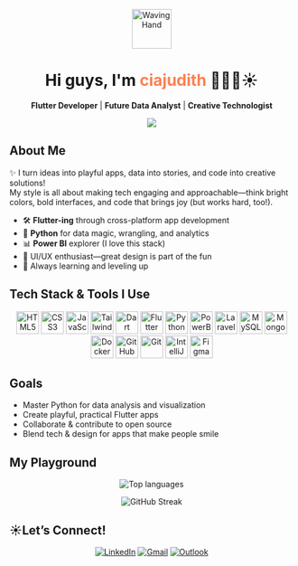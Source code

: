 <p align="center">
  <img src="https://media.giphy.com/media/hvRJCLFzcasrR4ia7z/giphy.gif" width="70" alt="Waving Hand"/>
</p>

<h1 align="center">
  Hi guys, I'm <span style="color:#ff7f50;">ciajudith</span> 👩🏾‍💻☀️ 
</h1>

<p align="center">
  <b>Flutter Developer</b> | <b>Future Data Analyst</b> | <b>Creative Technologist</b>
</p>

<p align="center">
  <img src="https://readme-typing-svg.herokuapp.com?font=Fira+Code&pause=600&color=FE7A36&center=true&vCenter=true&width=420&lines=Code+with+fun,+deliver+like+a+pro!"/>
</p>



## About Me

✨ I turn ideas into playful apps, data into stories, and code into creative solutions!  
My style is all about making tech engaging and approachable—think bright colors, bold interfaces, and code that brings joy (but works hard, too!).

- 🛠️ **Flutter-ing** through cross-platform app development  
- 🐍 **Python** for data magic, wrangling, and analytics  
- 📊 **Power BI** explorer (I love this stack) 
- 🎨 UI/UX enthusiast—great design is part of the fun  
- 🌱 Always learning and leveling up



## Tech Stack & Tools I Use

<p align="center">
  <img src="https://cdn.jsdelivr.net/gh/devicons/devicon/icons/html5/html5-original.svg" alt="HTML5" width="40"/>
  <img src="https://cdn.jsdelivr.net/gh/devicons/devicon/icons/css3/css3-original.svg" alt="CSS3" width="40"/>
  <img src="https://cdn.jsdelivr.net/gh/devicons/devicon/icons/javascript/javascript-original.svg" alt="JavaScript" width="40"/>
  <img src="https://www.vectorlogo.zone/logos/tailwindcss/tailwindcss-icon.svg" alt="Tailwind CSS" width="40"/>
  <img src="https://cdn.jsdelivr.net/gh/devicons/devicon/icons/dart/dart-original.svg" alt="Dart" width="40"/>
  <img src="https://cdn.jsdelivr.net/gh/devicons/devicon/icons/flutter/flutter-original.svg" alt="Flutter" width="40"/>
  <img src="https://cdn.jsdelivr.net/gh/devicons/devicon/icons/python/python-original.svg" alt="Python" width="40"/>
  <img src="https://img.icons8.com/color/48/power-bi.png" alt="PowerBI" width="40"/>
  <img src="https://cdn.jsdelivr.net/gh/devicons/devicon/icons/laravel/laravel-original.svg" alt="Laravel" width="40"/>
  <img src="https://cdn.jsdelivr.net/gh/devicons/devicon/icons/mysql/mysql-original.svg" alt="MySQL" width="40"/>
  <img src="https://cdn.jsdelivr.net/gh/devicons/devicon/icons/mongodb/mongodb-original.svg" alt="MongoDB" width="40"/>
  <img src="https://cdn.jsdelivr.net/gh/devicons/devicon/icons/docker/docker-original.svg" alt="Docker" width="40"/>
  <img src="https://img.icons8.com/ios-glyphs/40/ffffff/github.png" alt="GitHub" width="40"/>
  <img src="https://cdn.jsdelivr.net/gh/devicons/devicon/icons/git/git-original.svg" alt="Git" width="40"/>
  <img src="https://cdn.jsdelivr.net/gh/devicons/devicon/icons/intellij/intellij-original.svg" alt="IntelliJ IDEA" width="40"/>
  <img src="https://cdn.jsdelivr.net/gh/devicons/devicon/icons/figma/figma-original.svg" alt="Figma" width="40"/>

</p>



## Goals

- Master Python for data analysis and visualization  
- Create playful, practical Flutter apps  
- Collaborate & contribute to open source  
- Blend tech & design for apps that make people smile



## My Playground

<p align="center">
  <img src="https://github-readme-stats.vercel.app/api/top-langs/?username=ciajudith&layout=compact&theme=radical&langs_count=6" alt="Top languages"/>
</p>

<p align="center">
  <img src="https://github-readme-streak-stats.herokuapp.com/?user=ciajudith&theme=radical" alt="GitHub Streak"/>
</p>



## ☀️Let’s Connect!

<p align="center">
  <a href="https://www.linkedin.com/in/judith-gracia-aziglossou/"><img src="https://img.icons8.com/color/30/linkedin.png" alt="LinkedIn"/></a>
  <a href="mailto:ciajudith2605@gmail.com"><img src="https://img.icons8.com/color/30/gmail-new.png" alt="Gmail"/></a>
  <a href="mailto:judithgracia1234@outlook.com"><img src="https://img.icons8.com/color/30/microsoft-outlook-2019.png" alt="Outlook"/></a>
</p>
